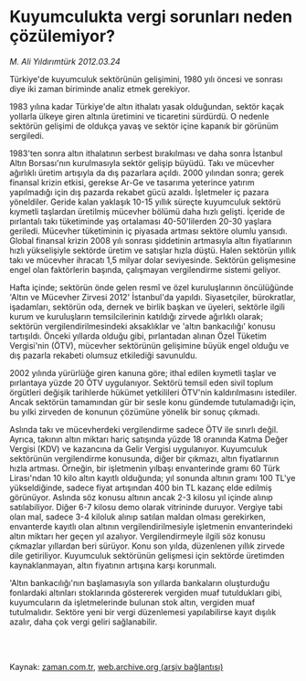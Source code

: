 # Kuyumculukta vergi sorunları neden  çözülemiyor?

*M. Ali Yıldırımtürk 2012.03.24*

<td class="columnist-detail">
<p>Türkiye'de kuyumculuk sektörünün gelişimini, 1980 yılı öncesi ve sonrası diye iki zaman biriminde analiz etmek gerekiyor.</p>
<p>
<div id="haberMetinDiv">
<p>1983 yılına kadar Türkiye'de altın ithalatı yasak olduğundan, sektör kaçak yollarla ülkeye giren altınla üretimini ve ticaretini sürdürdü. O nedenle sektörün gelişimi de oldukça yavaş ve sektör içine kapanık bir görünüm sergiledi. 
<p> 1983'ten sonra altın ithalatının serbest bırakılması ve daha sonra İstanbul Altın Borsası'nın kurulmasıyla sektör gelişip büyüdü. Takı ve mücevher ağırlıklı üretim artışıyla da dış pazarlara açıldı. 2000 yılından sonra; gerek finansal krizin etkisi, gerekse Ar-Ge ve tasarıma yeterince yatırım yapılmadığı için dış pazarda rekabet gücü azaldı. İşletmeler iç pazara yöneldiler. Geride kalan yaklaşık 10-15 yıllık süreçte kuyumculuk sektörü kıymetli taşlardan üretilmiş mücevher bölümü daha hızlı gelişti. İçeride de pırlantalı takı tüketiminde yaş ortalaması 40-50'lilerden 20-30 yaşlara geriledi. Mücevher tüketiminin iç piyasada artması sektöre olumlu yansıdı. Global finansal krizin 2008 yılı sonrası şiddetinin artmasıyla altın fiyatlarının hızlı yükselişiyle sektörde üretim ve satışlar hızla düştü. Halen sektörün yıllık takı ve mücevher ihracatı 1,5 milyar dolar seviyesinde. Sektörün gelişmesine engel olan faktörlerin başında, çalışmayan vergilendirme sistemi geliyor. 
<p> Hafta içinde; sektörün önde gelen resmî ve özel kuruluşlarının öncülüğünde 'Altın ve Mücevher Zirvesi 2012' İstanbul'da yapıldı. Siyasetçiler, bürokratlar, işadamları, sektörün oda, dernek ve birlik başkan ve üyeleri, sektörle ilgili kurum ve kuruluşların temsilcilerinin katıldığı zirvede ağırlıklı olarak; sektörün vergilendirilmesindeki aksaklıklar ve 'altın bankacılığı' konusu tartışıldı. Önceki yıllarda olduğu gibi, pırlantadan alınan Özel Tüketim Vergisi'nin (ÖTV), mücevher sektörünün gelişimine büyük engel olduğu ve dış pazarla rekabeti olumsuz etkilediği savunuldu. 
<p> 2002 yılında yürürlüğe giren kanuna göre; ithal edilen kıymetli taşlar ve pırlantaya yüzde 20 ÖTV uygulanıyor. Sektörü temsil eden sivil toplum örgütleri değişik tarihlerde hükümet yetkilileri ÖTV'nin kaldırılmasını istediler. Ancak sektörün tamamından gür bir sesle konu gündemde tutulamadığı için, bu yılki zirveden de konunun çözümüne yönelik bir sonuç çıkmadı.
<p> Aslında takı ve mücevherdeki vergilendirme sadece ÖTV ile sınırlı değil. Ayrıca, takının altın miktarı hariç satışında yüzde 18 oranında Katma Değer Vergisi (KDV) ve kazancına da Gelir Vergisi uygulanıyor. Kuyumculuk sektörünün vergilendirme konusunda, diğer bir çıkmazı, altın fiyatlarının hızla artması. Örneğin, bir işletmenin yılbaşı envanterinde gramı 60 Türk Lirası'ndan 10 kilo altın kayıtlı olduğunda; yıl sonunda altının gramı 100 TL'ye yükseldiğinde, sadece fiyat artışından 400 bin TL kazanç elde edilmiş görünüyor. Aslında söz konusu altının ancak 2-3 kilosu yıl içinde alınıp satılabiliyor. Diğer 6-7 kilosu demo olarak vitrininde duruyor. Vergiye tabi olan mal, sadece 3-4 kiloluk alınıp satılan maldan olması gerekirken, envanterde kayıtlı olan altının vergilendirilmesiyle işletmenin envanterindeki altın miktarı her geçen yıl azalıyor. Vergilendirmeyle ilgili söz konusu çıkmazlar yıllardan beri sürüyor. Konu son yılda, düzenlenen yıllık zirvede dile getiriliyor. Kuyumculuk sektörünün gelişmesi için sektörde üretimden kaynaklanmayan, altın fiyatının artışına karşı korunmalı.
<p> 'Altın bankacılığı'nın başlamasıyla son yıllarda bankaların oluşturduğu fonlardaki altınları stoklarında göstererek vergiden muaf tutuldukları gibi, kuyumcuların da işletmelerinde bulunan stok altın, vergiden muaf tutulmalıdır. Sektöre yeni bir vergi düzenlemesi yapılabilirse kayıt dışılık azalır, daha çok vergi geliri sağlanabilir. </p></p></p></p></p></p></div>
</p>


<p><br>
		 </br></p></td>

Kaynak: [zaman.com.tr](http://zaman.com.tr/yazar.do?yazino=1263277), [web.archive.org (arşiv bağlantısı)](http://web.archive.org/web/20120410221421/http://www.zaman.com.tr:80/yazar.do?yazino=1263277)
